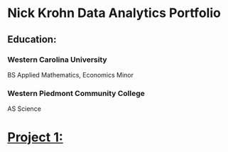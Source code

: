# Nick Krohn Data Analytics Portfolio

## Education:
   
  ### Western Carolina University   
  BS Applied Mathematics, Economics Minor   
  ### Western Piedmont Community College
  AS Science

# [Project 1:](nkrohn1.github.io)

